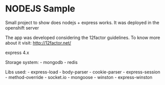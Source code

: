 # NODEJS Sample

Small project to show does nodejs + express works.
It was deployed in the openshift server

The app was developed considering the 12factor guidelines.
To know more about it visit: http://12factor.net/

express 4.x

Storage system:
    - mongodb
    - redis

Libs used:
    - express-load
    - body-parser
    - cookie-parser
    - express-session
    - method-override
    - socket.io
    - mongoose
    - winston
    - express-winston
    
